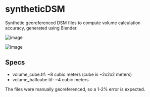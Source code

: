 # syntheticDSM

Synthetic georeferenced DSM files to compute volume calculation accuracy, generated using Blender.

![image](https://user-images.githubusercontent.com/1951843/205979188-99edc627-b654-40fa-93fa-9fac38b202fa.png)

![image](https://user-images.githubusercontent.com/1951843/205980656-9bd9d2ed-b769-4a71-8553-6f65db6f1393.png)

## Specs

 * volume_cube.tif: ~8 cubic meters (cube is ~2x2x2 meters)
 * volume_halfcube.tif: ~4 cubic meters
 
 
The files were manually georeferenced, so a 1-2% error is expected.

